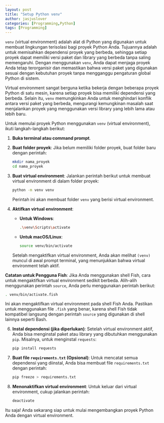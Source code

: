 ```yaml
---
layout: post
title: "Setup Python venv"
author: jasjuslover
categories: [Programming,Python]
tags: [Programming]
---
```


`venv` (virtual environment) adalah alat di Python yang digunakan untuk membuat lingkungan terisolasi bagi proyek Python Anda. Tujuannya adalah untuk memisahkan dependensi proyek yang berbeda, sehingga setiap proyek dapat memiliki versi paket dan library yang berbeda tanpa saling memengaruhi. Dengan menggunakan `venv`, Anda dapat menjaga proyek Anda tetap terorganisir dan memastikan bahwa versi paket yang digunakan sesuai dengan kebutuhan proyek tanpa mengganggu pengaturan global Python di sistem.

Virtual environment sangat berguna ketika bekerja dengan beberapa proyek Python di satu mesin, karena setiap proyek bisa memiliki dependensi yang berbeda. Selain itu, `venv` memungkinkan Anda untuk menghindari konflik antara versi paket yang berbeda, mengurangi kemungkinan masalah saat menjalankan proyek yang menggunakan versi library yang lebih lama atau lebih baru.

Untuk memulai proyek Python menggunakan `venv` (virtual environment), ikuti langkah-langkah berikut:

1. **Buka terminal atau command prompt**.

2. **Buat folder proyek**:
   Jika belum memiliki folder proyek, buat folder baru dengan perintah:

   ```bash
   mkdir nama_proyek
   cd nama_proyek
   ```

3. **Buat virtual environment**:
   Jalankan perintah berikut untuk membuat virtual environment di dalam folder proyek:

   ```bash
   python -m venv venv
   ```

   Perintah ini akan membuat folder `venv` yang berisi virtual environment.

4. **Aktifkan virtual environment**:

   * **Untuk Windows**:

     ```bash
     .\venv\Scripts\activate
     ```
   * **Untuk macOS/Linux**:

     ```bash
     source venv/bin/activate
     ```

   Setelah mengaktifkan virtual environment, Anda akan melihat `(venv)` muncul di awal prompt terminal, yang menunjukkan bahwa virtual environment telah aktif.

**Catatan untuk Pengguna Fish**:
Jika Anda menggunakan shell Fish, cara untuk mengaktifkan virtual environment sedikit berbeda. Alih-alih menggunakan perintah `source`, Anda perlu menggunakan perintah berikut:

```bash
. venv/bin/activate.fish
```

Ini akan mengaktifkan virtual environment pada shell Fish Anda. Pastikan untuk menggunakan file `.fish` yang benar, karena shell Fish tidak kompatibel langsung dengan perintah `source` yang digunakan di shell lainnya seperti Bash.


6. **Instal dependensi (jika diperlukan)**:
   Setelah virtual environment aktif, Anda bisa menginstal paket atau library yang dibutuhkan menggunakan `pip`. Misalnya, untuk menginstal `requests`:

   ```bash
   pip install requests
   ```

7. **Buat file `requirements.txt` (Opsional)**:
   Untuk mencatat semua dependensi yang diinstal, Anda bisa membuat file `requirements.txt` dengan perintah:

   ```bash
   pip freeze > requirements.txt
   ```

8. **Menonaktifkan virtual environment**:
   Untuk keluar dari virtual environment, cukup jalankan perintah:

   ```bash
   deactivate
   ```

Itu saja! Anda sekarang siap untuk mulai mengembangkan proyek Python Anda dengan virtual environment.
